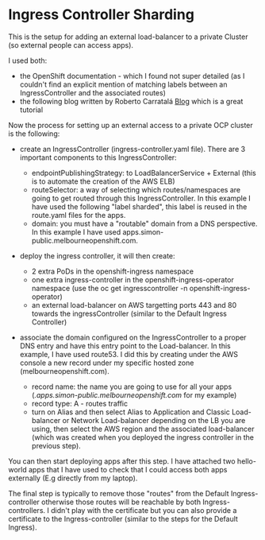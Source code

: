 # Ingress Controller Sharding

This is the setup for adding an external load-balancer to a private Cluster (so external people can access apps).

I used both:
* the OpenShift documentation - which I found not super detailed (as I couldn't find an explicit mention 
of matching labels between an IngressController and the associated routes) 
* the following blog written by Roberto Carratalá [Blog](https://rcarrata.com/openshift/ocp4_route_sharding/) which is a great tutorial
  
Now the process for setting up an external access to a private OCP cluster is the following:

* create an IngressController (ingress-controller.yaml file). There are 3 important components to this IngressController:
    * endpointPublishingStrategy: to LoadBalancerService + External (this is to automate the creation of the AWS ELB)
    * routeSelector: a way of selecting which routes/namespaces are going to get routed through this IngressController. In this example
      I have used the following "label sharded", this label is reused in the route.yaml files for the apps.
    * domain: you must have a "routable" domain from a DNS perspective. In this example I have used apps.simon-public.melbourneopenshift.com.
      
* deploy the ingress controller, it will then create:
    * 2 extra PoDs in the openshift-ingress namespace
    * one extra ingress-controller in the openshift-ingress-operator namespace (use the oc get ingresscontroller -n openshift-ingress-operator)
    * an external load-balancer on AWS targetting ports 443 and 80 towards the ingressController (similar to the Default Ingress Controller)
      
* associate the domain configured on the IngressController to a proper DNS entry and have this entry point to the Load-balancer. In this example,
  I have used route53. I did this by creating under the AWS console a new record under my specific hosted zone (melbourneopenshift.com).
    * record name: the name you are going to use for all your apps (*.apps.simon-public.melbourneopenshift.com* for my example)
    * record type: A - routes traffic
    * turn on Alias and then select Alias to Application and Classic Load-balancer or Network Load-balancer depending on the LB you are using,
    then select the AWS region and the associated load-balancer (which was created when you deployed the ingress controller in the previous step).

You can then start deploying apps after this step. I have attached two hello-world apps that I have used to check that I could access both apps
externally (E.g directly from my laptop).

The final step is typically to remove those "routes" from the Default Ingress-controller otherwise those routes will be reachable by both Ingress-controllers.
I didn't play with the certificate but you can also provide a certificate to the Ingress-controller (similar to the steps for the Default Ingress). 

